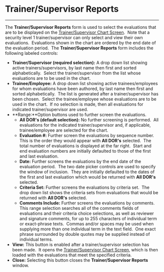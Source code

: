 # Trainer/Supervisor Reports 
---

The **Trainer/Supervisor Reports** form is used to select the evaluations 
that are to be displayed on the [Trainer/Supervisor Chart 
Screen](<7jsg.md>).&nbsp; Note that a security level 1 trainer/supervisor can only 
select and view their own evaluations.&nbsp; Evaluations shown in the chart are 
ordered by the end date of the evaluation period.&nbsp; The **Trainer/Supervisor Reports** form 
includes the following labeled controls:

- **Trainer/Supervisor (required selection):** A drop down list showing 
active trainers/supervisors, by last name then first and sorted 
alphabetically.&nbsp; Select the trainer/supervisor from the list whose evaluations 
are to be used in the chart.
- **Trainee/Employee:** A drop down list showing active 
trainees/employees for whom evaluations have been authored, by last name 
then first and sorted alphabetically.&nbsp; The list is generated after a 
trainer/supervisor has been chosen.&nbsp; Select the trainee/employee whose evaluations 
are to be used in the chart.&nbsp; If no selection is made, then all evaluations for 
  indicated trainer/supervisor are used.
- **Range:**Option buttons used to further screen the evaluations.
    - **All DOR's (default selection):** No further screening is performed.&nbsp; 
All evaluations for the indicated trainer/supervisor and, if applicable, 
trainee/employee are selected for the chart.
    - **Evaluation #:** Further screen the evaluations by sequence number.&nbsp; 
This is the order they would appear with **All DOR's** selected.&nbsp; 
The total number of evaluations is displayed at the far right.&nbsp; Start 
and end evaluation numbers are initially defaulted to those of the first and 
last evaluation.
    - **Date:** Further screens the evaluations by the end date of the 
evaluation period.&nbsp; The two date picker controls are used to specify 
the window of inclusion.&nbsp; They are initially defaulted to the dates of 
the first and last evaluation which would be returned with **All DOR's** 
selected.
    - **Criteria Set:** Further screens the evaluations by criteria set.&nbsp; 
The drop down list shows the criteria sets from evaluations that would be 
returned with **All DOR's** selected.
    - **Comments Include:** Further screens the evaluations by comments.&nbsp; This 
range selection searches all of the comments fields of evaluations and their criteria 
choice selections, as well as reviewer and signature comments, for up to 255 characters 
of individual term or exact-phrase texts.&nbsp; Commas and/or spaces may be used when 
supplying more than one individual term in the text field.&nbsp; One exact phrase 
surrounded by double quotes may be supplied instead of individual terms.
- **View:** This button is enabled after a trainer/supervisor selection 
has been made.&nbsp; It opens the [Trainer/Supervisor 
Chart Screen](<7jsg.md>), which is then loaded with the evaluations that meet the 
specified criteria.
- **Close:** Selecting this button closes the **Trainer/Supervisor Reports** window.